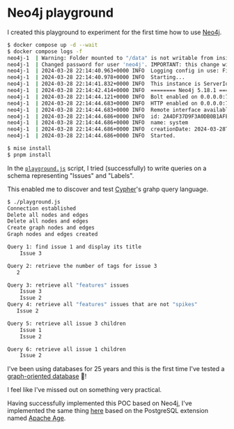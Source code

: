 # Neo4j playground

I created this playground to experiment for the first time how to use [Neo4j](https://en.wikipedia.org/wiki/Neo4j).

```sh
$ docker compose up -d --wait
$ docker compose logs -f
neo4j-1  | Warning: Folder mounted to "/data" is not writable from inside container. Changing folder owner to neo4j.
neo4j-1  | Changed password for user 'neo4j'. IMPORTANT: this change will only take effect if performed before the database is started for the first time.
neo4j-1  | 2024-03-28 22:14:40.963+0000 INFO  Logging config in use: File '/var/lib/neo4j/conf/user-logs.xml'
neo4j-1  | 2024-03-28 22:14:40.978+0000 INFO  Starting...
neo4j-1  | 2024-03-28 22:14:41.832+0000 INFO  This instance is ServerId{51659ae7} (51659ae7-1034-4a75-a2c0-e7e998330498)
neo4j-1  | 2024-03-28 22:14:42.414+0000 INFO  ======== Neo4j 5.18.1 ========
neo4j-1  | 2024-03-28 22:14:44.121+0000 INFO  Bolt enabled on 0.0.0.0:7687.
neo4j-1  | 2024-03-28 22:14:44.683+0000 INFO  HTTP enabled on 0.0.0.0:7474.
neo4j-1  | 2024-03-28 22:14:44.683+0000 INFO  Remote interface available at http://localhost:7474/
neo4j-1  | 2024-03-28 22:14:44.686+0000 INFO  id: 2A4DF37D9F3A0DB0B1AFE3655459862CAD951C5823295ECA8FA9C0B9278C4A3C
neo4j-1  | 2024-03-28 22:14:44.686+0000 INFO  name: system
neo4j-1  | 2024-03-28 22:14:44.686+0000 INFO  creationDate: 2024-03-28T22:14:43.028Z
neo4j-1  | 2024-03-28 22:14:44.686+0000 INFO  Started.
```

```sh
$ mise install
$ pnpm install
```
In the [`playground.js`](./playground.js) script, I tried (successfully) to write queries on a schema representing "Issues" and "Labels".

This enabled me to discover and test [Cypher](https://en.wikipedia.org/wiki/Cypher_(query_language))'s grahp query language.

```sh
$ ./playground.js
Connection established
Delete all nodes and edges
Delete all nodes and edges
Create graph nodes and edges
Graph nodes and edges created

Query 1: find issue 1 and display its title
    Issue 3

Query 2: retrieve the number of tags for issue 3
   2

Query 3: retrieve all "features" issues
    Issue 3
    Issue 2
Query 4: retrieve all "features" issues that are not "spikes"
   Issue 2

Query 5: retrieve all issue 3 children
    Issue 1
    Issue 2

Query 6: retrieve all issue 1 children
    Issue 2
```

I've been using databases for 25 years and this is the first time I've tested a [graph-oriented database](https://en.wikipedia.org/wiki/Graph_database) 🫤!

I feel like I've missed out on something very practical.

Having successfully implemented this POC based on Neo4j, I've implemented the same thing [here](https://github.com/stephane-klein/apache-age-playground) based on the PostgreSQL extension named [Apache Age](https://github.com/apache/age). 
